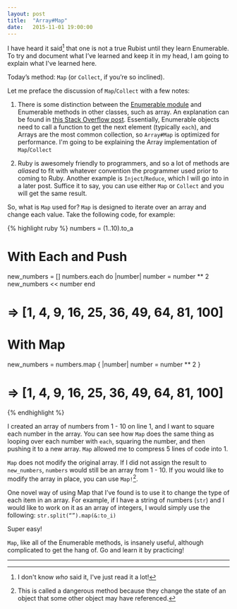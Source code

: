```yaml
---
layout: post
title:  "Array#Map"
date:   2015-11-01 19:00:00
---
```


I have heard it said[^1] that one is not a true Rubist until they learn Enumerable.  To try and document what I’ve learned and keep it in my head, I am going to explain what I've learned here. 

Today’s method: `Map` (or `Collect`, if you’re so inclined).

Let me preface the discussion of `Map`/`Collect` with a few notes: 

1. There is some distinction between the [Enumerable module](http://ruby-doc.org/core-2.2.3/Enumerable.html) and Enumerable methods in other classes, such as array. An explanation can be found in [this Stack Overflow post](http://stackoverflow.com/a/5254764).  Essentially, Enumerable objects need to call a function to get the next element (typically `each`), and Arrays are the most common collection, so `Array#Map` is optimized for performance. I'm going to be explaining the Array implementation of `Map`/`Collect`

2. Ruby is awesomely friendly to programmers, and so a lot of methods are *aliased* to fit with whatever convention the programmer used prior to coming to Ruby. Another example is `Inject`/`Reduce`, which I will go into in a later post.  Suffice it to say, you can use either `Map` or `Collect` and you will get the same result. 

So, what is `Map` used for? `Map` is designed to iterate over an array and change each value. Take the following code, for example: 

{% highlight ruby %}
numbers = (1..10).to_a

# With Each and Push
new_numbers = []
numbers.each do |number|
  number = number ** 2
  new_numbers << number
end
# => [1, 4, 9, 16, 25, 36, 49, 64, 81, 100]

# With Map 
new_numbers = numbers.map { |number| number = number ** 2 }
# => [1, 4, 9, 16, 25, 36, 49, 64, 81, 100]
{% endhighlight %}

I created an array of numbers from 1 - 10 on line 1, and I want to square each number in the array.  You can see how `Map` does the same thing as looping over each number with `each`, squaring the number, and then pushing it to a new array.  `Map` allowed me to compress 5 lines of code into 1. 

`Map` does not modify the original array.  If I did not assign the result to `new_numbers`, `numbers` would still be an array from 1 - 10.  If you would like to modify the array in place, you can use `Map!`[^2].

One novel way of using Map that I’ve found is to use it to change the type of each item in an array.  For example, if I have a string of numbers (`str`) and I would like to work on it as an array of integers, I would simply use the following: ```str.split(“”).map(&:to_i)```

Super easy! 

`Map`, like all of the Enumerable methods, is insanely useful, although complicated to get the hang of.  Go and learn it by practicing!

<hr>

[^1]: I don't know *who* said it, I've just read it a lot!
[^2]: This is called a dangerous method because they change the state of an object that some other object may have referenced.